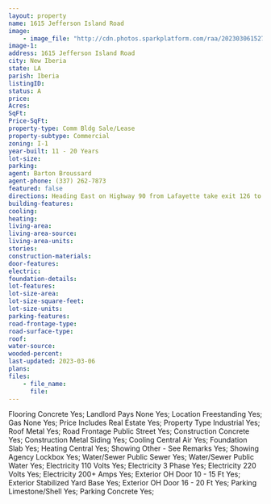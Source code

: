 ```yaml
---
layout: property
name: 1615 Jefferson Island Road
image:
    - image_file: "http://cdn.photos.sparkplatform.com/raa/20230306152728139008000000.jpg"
image-1:
address: 1615 Jefferson Island Road
city: New Iberia
state: LA
parish: Iberia
listingID: 
status: A
price: 
Acres: 
SqFt: 
Price-SqFt: 
property-type: Comm Bldg Sale/Lease
property-subtype: Commercial
zoning: I-1
year-built: 11 - 20 Years
lot-size: 
parking: 
agent: Barton Broussard
agent-phone: (337) 262-7873
featured: false
directions: Heading East on Highway 90 from Lafayette take exit 126 to LA 675 take a right on LA 3212 continue onto Jefferson Island road destination will be on your left.
building-features: 
cooling: 
heating: 
living-area: 
living-area-source: 
living-area-units: 
stories: 
construction-materials: 
door-features: 
electric: 
foundation-details: 
lot-features: 
lot-size-area: 
lot-size-square-feet: 
lot-size-units: 
parking-features: 
road-frontage-type: 
road-surface-type: 
roof: 
water-source: 
wooded-percent: 
last-updated: 2023-03-06
plans: 
files:
    - file_name:
      file:
---
```

Flooring	Concrete	Yes;
Landlord Pays	None	Yes;
Location	Freestanding	Yes;
Gas	None	Yes;
Price Includes	Real Estate	Yes;
Property Type	Industrial	Yes;
Roof	Metal	Yes;
Road Frontage	Public Street	Yes;
Construction	Concrete	Yes;
Construction	Metal Siding	Yes;
Cooling	Central Air	Yes;
Foundation	Slab	Yes;
Heating	Central	Yes;
Showing	Other - See Remarks	Yes;
Showing	Agency Lockbox	Yes;
Water/Sewer	Public Sewer	Yes;
Water/Sewer	Public Water	Yes;
Electricity	110 Volts	Yes;
Electricity	3 Phase	Yes;
Electricity	220 Volts	Yes;
Electricity	200+ Amps	Yes;
Exterior	OH Door 10 - 15 Ft	Yes;
Exterior	Stabilized Yard Base	Yes;
Exterior	OH Door 16 - 20 Ft	Yes;
Parking	Limestone/Shell	Yes;
Parking	Concrete	Yes;

